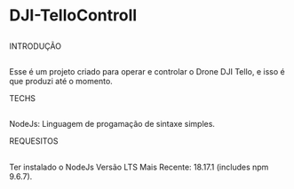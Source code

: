 # DJI-TelloControll
##

INTRODUÇÃO
##
Esse é um projeto criado para operar e controlar o Drone DJI Tello, e isso é que produzi até o momento. 

TECHS
##
NodeJs: Linguagem de progamação de sintaxe simples. 

REQUESITOS
##
Ter instalado o NodeJs Versão LTS Mais Recente: 18.17.1 (includes npm 9.6.7).

##
